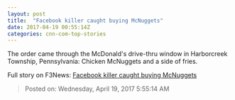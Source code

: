 ```yaml
---
layout: post
title:  "Facebook killer caught buying McNuggets"
date: 2017-04-19 00:55:14Z
categories: cnn-com-top-stories
---
```


The order came through the McDonald's drive-thru window in Harborcreek Township, Pennsylvania: Chicken McNuggets and a side of fries.


Full story on F3News: [Facebook killer caught buying McNuggets](http://www.f3nws.com/n/dnfhjH)

> Posted on: Wednesday, April 19, 2017 5:55:14 AM
